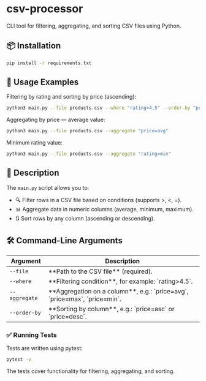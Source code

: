 # csv-processor

CLI tool for filtering, aggregating, and sorting CSV files using Python.

## 📦 Installation

```bash
pip install -r requirements.txt
```

## 🚀 Usage Examples

Filtering by rating and sorting by price (ascending):

```bash
python3 main.py --file products.csv --where "rating>4.5" --order-by "price=asc"
```

Aggregating by price — average value:

```bash
python3 main.py --file products.csv --aggregate "price=avg"
```

Minimum rating value:

```bash
python3 main.py --file products.csv --aggregate "rating=min"
```

## 📄 Description

The `main.py` script allows you to:

- 🔍 Filter rows in a CSV file based on conditions (supports >, <, =).
- 📊 Aggregate data in numeric columns (average, minimum, maximum).
- 🔃 Sort rows by any column (ascending or descending).

## 🛠️ Command-Line Arguments

| Argument      | Description                                                                         |
|---------------|-------------------------------------------------------------------------------------|
| `--file`      | \*\*Path to the CSV file\*\* (required).                                            |
| `--where`     | \*\*Filtering condition\*\*, for example: \`rating>4.5\`.                           |
| `--aggregate` | \*\*Aggregation on a column\*\*, e.g.: \`price=avg\`, \`price=max\`, \`price=min\`. |
| `--order-by`  | \*\*Sorting by column\*\*, e.g.: \`price=asc\` or \`price=desc\`.                   |

### ✅  Running Tests
Tests are written using pytest:
```bash
pytest -v
```
The tests cover functionality for filtering, aggregating, and sorting.